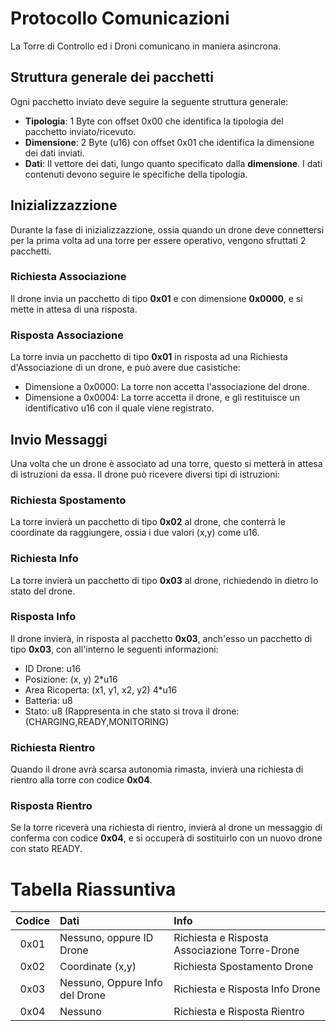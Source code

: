 # Protocollo Comunicazioni
La Torre di Controllo ed i Droni comunicano in maniera asincrona.
## Struttura generale dei pacchetti
Ogni pacchetto inviato deve seguire la seguente struttura generale:
- **Tipologia**: 1 Byte con offset 0x00 che identifica la tipologia del pacchetto inviato/ricevuto.
- **Dimensione**: 2 Byte (u16) con offset 0x01 che identifica la dimensione dei dati inviati.
- **Dati**: Il vettore dei dati, lungo quanto specificato dalla **dimensione**. I dati contenuti devono seguire le specifiche della tipologia.

## Inizializzazzione
Durante la fase di inizializzazzione, ossia quando un drone deve connettersi per la prima volta ad una torre per essere operativo, vengono sfruttati 2 pacchetti.
### Richiesta Associazione
Il drone invia un pacchetto di tipo **0x01** e con dimensione **0x0000**, e si mette in attesa di una risposta.
### Risposta Associazione
La torre invia un pacchetto di tipo **0x01** in risposta ad una Richiesta d'Associazione di un drone, e può avere due casistiche:
- Dimensione a 0x0000: La torre non accetta l'associazione del drone.
- Dimensione a 0x0004: La torre accetta il drone, e gli restituisce un identificativo u16 con il quale viene registrato.

## Invio Messaggi
Una volta che un drone è associato ad una torre, questo si metterà in attesa di istruzioni da essa.
Il drone può ricevere diversi tipi di istruzioni:
### Richiesta Spostamento
La torre invierà un pacchetto di tipo **0x02** al drone, che conterrà le coordinate da raggiungere, ossia i due valori (x,y) come u16.
### Richiesta Info
La torre invierà un pacchetto di tipo **0x03** al drone, richiedendo in dietro lo stato del drone.
### Risposta Info
Il drone invierà, in risposta al pacchetto **0x03**, anch'esso un pacchetto di tipo **0x03**, con all'interno le seguenti informazioni:
- ID Drone: u16
- Posizione: (x, y) 2*u16
- Area Ricoperta: (x1, y1, x2, y2) 4*u16
- Batteria: u8
- Stato: u8 (Rappresenta in che stato si trova il drone: (CHARGING,READY,MONITORING)

### Richiesta Rientro
Quando il drone avrà scarsa autonomia rimasta, invierà una richiesta di rientro alla torre con codice **0x04**.
### Risposta Rientro
Se la torre riceverà una richiesta di rientro, invierà al drone un messaggio di conferma con codice **0x04**, e si occuperà di sostituirlo con un nuovo drone con stato READY.

# Tabella Riassuntiva

| Codice | Dati | Info |
|:------:|:-----|:-----|
|0x01|Nessuno, oppure ID Drone|Richiesta e Risposta Associazione Torre-Drone|
|0x02|Coordinate (x,y)|Richiesta Spostamento Drone|
|0x03|Nessuno, Oppure Info del Drone|Richiesta e Risposta Info Drone|
|0x04|Nessuno|Richiesta e Risposta Rientro|